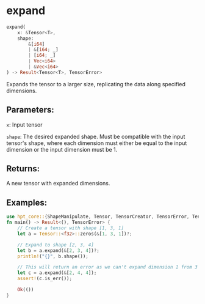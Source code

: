 # expand
```rust
expand(
    x: &Tensor<T>,
    shape: 
        &[i64]
        | &[i64; _]
        | [i64; _] 
        | Vec<i64> 
        | &Vec<i64>
) -> Result<Tensor<T>, TensorError>
```
Expands the tensor to a larger size, replicating the data along specified dimensions.

## Parameters:
`x`: Input tensor

`shape`: The desired expanded shape. Must be compatible with the input tensor's shape, where each dimension must either be equal to the input dimension or the input dimension must be 1.

## Returns:
A new tensor with expanded dimensions.

## Examples:
```rust
use hpt_core::{ShapeManipulate, Tensor, TensorCreator, TensorError, TensorInfo};
fn main() -> Result<(), TensorError> {
    // Create a tensor with shape [1, 3, 1]
    let a = Tensor::<f32>::zeros(&[1, 3, 1])?;

    // Expand to shape [2, 3, 4]
    let b = a.expand(&[2, 3, 4])?;
    println!("{}", b.shape());

    // This will return an error as we can't expand dimension 1 from 3 to 4
    let c = a.expand(&[2, 4, 4]);
    assert!(c.is_err());

    Ok(())
}
```